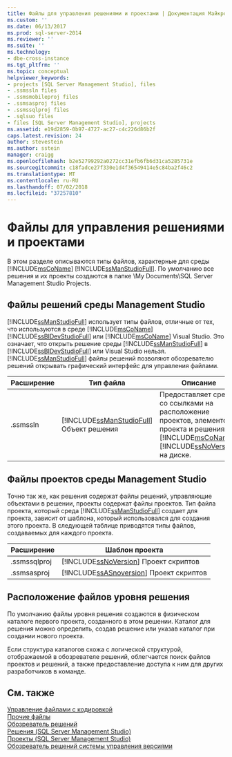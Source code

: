 ```yaml
---
title: Файлы для управления решениями и проектами | Документация Майкрософт
ms.custom: ''
ms.date: 06/13/2017
ms.prod: sql-server-2014
ms.reviewer: ''
ms.suite: ''
ms.technology:
- dbe-cross-instance
ms.tgt_pltfrm: ''
ms.topic: conceptual
helpviewer_keywords:
- projects [SQL Server Management Studio], files
- .ssmssln files
- .ssmsmobileproj files
- .ssmsasproj files
- .ssmssqlproj files
- .sqlsuo files
- files [SQL Server Management Studio], projects
ms.assetid: e19d2859-0b97-4727-ac27-c4c226d86b2f
caps.latest.revision: 24
author: stevestein
ms.author: sstein
manager: craigg
ms.openlocfilehash: b2e52799292a0272cc31efb6fb6d31ca5285731e
ms.sourcegitcommit: c18fadce27f330e1d4f36549414e5c84ba2f46c2
ms.translationtype: MT
ms.contentlocale: ru-RU
ms.lasthandoff: 07/02/2018
ms.locfileid: "37257810"
---
```

# <a name="files-that-manage-solutions-and-projects"></a>Файлы для управления решениями и проектами
  В этом разделе описываются типы файлов, характерные для среды [!INCLUDE[msCoName](../../includes/msconame-md.md)] [!INCLUDE[ssManStudioFull](../../includes/ssmanstudiofull-md.md)]. По умолчанию все решения и их проекты создаются в папке \My Documents\SQL Server Management Studio Projects.  
  
## <a name="management-studio-solution-files"></a>Файлы решений среды Management Studio  
 [!INCLUDE[ssManStudioFull](../../includes/ssmanstudiofull-md.md)] использует типы файлов, отличные от тех, что используются в среде [!INCLUDE[msCoName](../../includes/msconame-md.md)] [!INCLUDE[ssBIDevStudioFull](../../includes/ssbidevstudiofull-md.md)] или [!INCLUDE[msCoName](../../includes/msconame-md.md)] Visual Studio. Это означает, что открыть решение среды [!INCLUDE[ssManStudioFull](../../includes/ssmanstudiofull-md.md)] в [!INCLUDE[ssBIDevStudioFull](../../includes/ssbidevstudiofull-md.md)] или Visual Studio нельзя. [!INCLUDE[ssManStudioFull](../../includes/ssmanstudiofull-md.md)] файлы решений позволяют обозревателю решений открывать графический интерфейс для управления файлами.  
  
|Расширение|Тип файла|Описание|Создан|  
|---------------|---------------|-----------------|----------------|  
|.ssmssln|[!INCLUDE[ssManStudioFull](../../includes/ssmanstudiofull-md.md)] Объект решения|Предоставляет среду со ссылками на расположение проектов, элементов проекта и решения [!INCLUDE[msCoName](../../includes/msconame-md.md)] [!INCLUDE[ssNoVersion](../../includes/ssnoversion-md.md)] на диске.|[!INCLUDE[ssManStudioFull](../../includes/ssmanstudiofull-md.md)]|  
  
## <a name="management-studio-project-files"></a>Файлы проектов среды Management Studio  
 Точно так же, как решения содержат файлы решений, управляющие объектами в решении, проекты содержат файлы проектов. Тип файла проекта, который среда [!INCLUDE[ssManStudioFull](../../includes/ssmanstudiofull-md.md)] создает для проекта, зависит от шаблона, который использовался для создания этого проекта. В следующей таблице приводятся типы файлов, создаваемых для каждого проекта.  
  
|Расширение|Шаблон проекта|  
|---------------|----------------------|  
|.ssmssqlproj|[!INCLUDE[ssNoVersion](../../includes/ssnoversion-md.md)] Проект скриптов|  
|.ssmsasproj|[!INCLUDE[ssASnoversion](../../includes/ssasnoversion-md.md)] Проект скриптов|  
  
## <a name="location-of-solution-level-files"></a>Расположение файлов уровня решения  
 По умолчанию файлы уровня решения создаются в физическом каталоге первого проекта, созданного в этом решении. Каталог для решения можно определить, создав решение или указав каталог при создании нового проекта.  
  
 Если структура каталогов схожа с логической структурой, отображаемой в обозревателе решений, облегчается поиск файлов проектов и решений, а также предоставление доступа к ним для других разработчиков в команде.  
  
## <a name="see-also"></a>См. также  
 [Управление файлами с кодировкой](manage-files-with-encoding.md)   
 [Прочие файлы](miscellaneous-files.md)   
 [Обозреватель решений](solution-explorer.md)   
 [Решения &#40;SQL Server Management Studio&#41;](solutions-sql-server-management-studio.md)   
 [Проекты &#40;SQL Server Management Studio&#41;](projects-sql-server-management-studio.md)   
 [Обозреватель решений системы управления версиями](../../database-engine/solution-explorer-source-control.md)  
  
  
